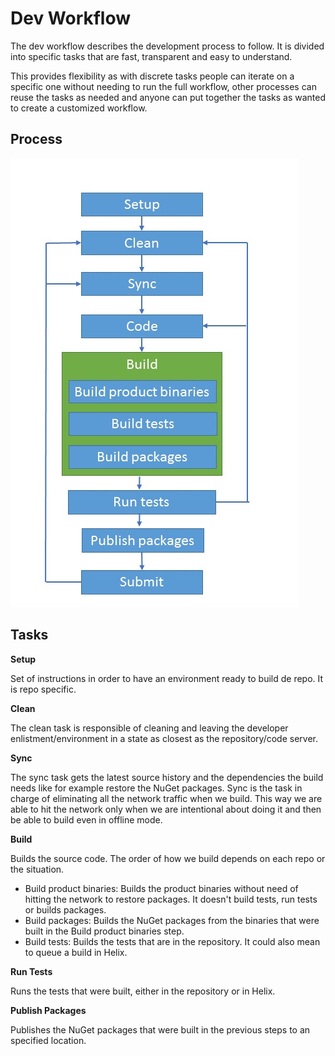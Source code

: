 Dev Workflow
===============
The dev workflow describes the development process to follow. It is divided into specific tasks that are fast, transparent and easy to understand.

This provides flexibility as with discrete tasks people can iterate on a specific one without needing to run the full workflow, other processes can reuse the tasks as needed and anyone can put together the tasks as wanted to create a customized workflow.

## Process 
![Dev Workflow process](images/Dev-workflow.jpg)

## Tasks

**Setup**

Set of instructions in order to have an environment ready to build de repo. It is repo specific.

**Clean**

The clean task is responsible of cleaning and leaving the developer enlistment/environment in a state as closest as the repository/code server.

**Sync**

The sync task gets the latest source history and the dependencies the build needs like for example restore the NuGet packages. Sync is the task in charge of eliminating all the network traffic when we build. This way we are able to hit the network only when we are intentional about doing it and then be able to build even in offline mode.

**Build**

Builds the source code. The order of how we build depends on each repo or the situation.

* Build product binaries: Builds the product binaries without need of hitting the network to restore packages. It doesn't build tests, run tests or builds packages.
* Build packages: Builds the NuGet packages from the binaries that were built in the Build product binaries step.
* Build tests: Builds the tests that are in the repository. It could also mean to queue a build in Helix.

**Run Tests**

Runs the tests that were built, either in the repository or in Helix.

**Publish Packages**

Publishes the NuGet packages that were built in the previous steps to an specified location.
